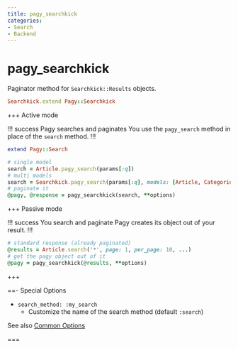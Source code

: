 ```yaml
---
title: pagy_searchkick
categories:
- Search
- Backend
---
```


# pagy_searchkick

Paginator method for `Searchkick::Results` objects.

```ruby pagy.rb (initializer)
Searchkick.extend Pagy::Searchkick
```

+++ Active mode

!!! success Pagy searches and paginates
You use the `pagy_search` method in place of the `search` method.
!!!

```ruby Model
extend Pagy::Search
```

```ruby Controller
# single model
search = Article.pagy_search(params[:q])
# multi models
search = Searchkick.pagy_search(params[:q], models: [Article, Categories])
# paginate it
@pagy, @response = pagy_searchkick(search, **options)
```

+++ Passive mode

!!! success You search and paginate
Pagy creates its object out of your result.
!!!

```ruby Controller
# standard response (already paginated)
@results = Article.search('*', page: 1, per_page: 10, ...)
# get the pagy object out of it
@pagy = pagy_searchkick(@results, **options)
```

+++

==- Special Options

- `search_method: :my_search`
  - Customize the name of the search method (default `:search`)

See also [Common Options](../../paginators.md#common-options)

===

